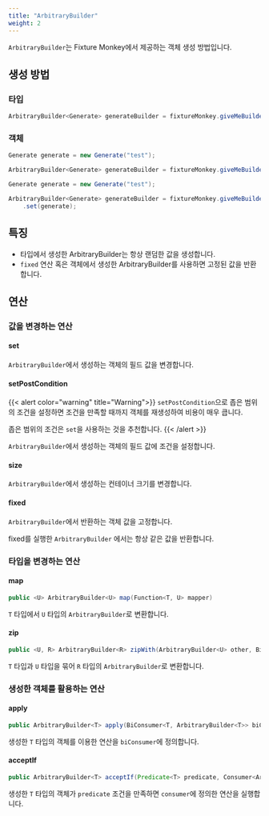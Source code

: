 ```yaml
---
title: "ArbitraryBuilder"
weight: 2
---
```


`ArbitraryBuilder`는 Fixture Monkey에서 제공하는 객체 생성 방법입니다.

## 생성 방법
### 타입
```java
ArbitraryBuilder<Generate> generateBuilder = fixtureMonkey.giveMeBuilder(Generate.class);
```

### 객체
```java
Generate generate = new Generate("test");

ArbitraryBuilder<Generate> generateBuilder = fixtureMonkey.giveMeBuilder(generate);
```

```java
Generate generate = new Generate("test");

ArbitraryBuilder<Generate> generateBuilder = fixtureMonkey.giveMeBuilder(Generate.class)
    .set(generate);
```


## 특징
* 타입에서 생성한 ArbitraryBuilder는 항상 랜덤한 값을 생성합니다.
* `fixed` 연산 혹은 객체에서 생성한 ArbitraryBuilder를 사용하면 고정된 값을 반환합니다.


## 연산
### 값을 변경하는 연산
#### set
`ArbitraryBuilder`에서 생성하는 객체의 필드 값을 변경합니다.

#### setPostCondition
{{< alert color="warning" title="Warning">}}
`setPostCondition`으로 좁은 범위의 조건을 설정하면 조건을 만족할 때까지 객체를 재생성하여 비용이 매우 큽니다.

좁은 범위의 조건은 `set`을 사용하는 것을 추천합니다. 
{{< /alert >}}

`ArbitraryBuilder`에서 생성하는 객체의 필드 값에 조건을 설정합니다.


#### size
`ArbitraryBuilder`에서 생성하는 컨테이너 크기를 변경합니다.

#### fixed
`ArbitraryBuilder`에서 반환하는 객체 값을 고정합니다.

fixed를 실행한 `ArbitraryBuilder` 에서는 항상 같은 값을 반환합니다.

### 타입을 변경하는 연산
#### map
```java
public <U> ArbitraryBuilder<U> map(Function<T, U> mapper)
```

`T` 타입에서 `U` 타입의 `ArbitraryBuilder`로 변환합니다.

#### zip
```java
public <U, R> ArbitraryBuilder<R> zipWith(ArbitraryBuilder<U> other, BiFunction<T, U, R> combinator)
```

`T` 타입과 `U` 타입을 묶어 `R` 타입의 `ArbitraryBuilder`로 변환합니다.

### 생성한 객체를 활용하는 연산
#### apply
```java
public ArbitraryBuilder<T> apply(BiConsumer<T, ArbitraryBuilder<T>> biConsumer)
```

생성한 `T` 타입의 객체를 이용한 연산을 `biConsumer`에 정의합니다. 

#### acceptIf
```java
public ArbitraryBuilder<T> acceptIf(Predicate<T> predicate, Consumer<ArbitraryBuilder<T>> consumer)
```

생성한 `T` 타입의 객체가 `predicate` 조건을 만족하면 `consumer`에 정의한 연산을 실행합니다.
